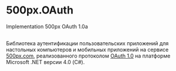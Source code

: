 # 500px.OAuth
Implementation 500px OAuth 1.0a
##
Библиотека аутентификации пользовательских приложений для настольных компьютеров и мобильных приложений на сервисе [500px.com](500px.com), реализованного протоколом [OAuth 1.0](http://oauth.net/core/1.0/) на платформе Microsoft .NET версии 4.0 (C#).


